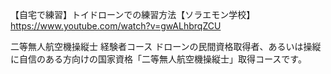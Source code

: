 【自宅で練習】トイドローンでの練習方法【ソラエモン学校】
https://www.youtube.com/watch?v=gwALhbrqZCU


二等無人航空機操縦士 経験者コース
ドローンの民間資格取得者、あるいは操縦に自信のある方向けの国家資格「二等無人航空機操縦士」取得コースです。


